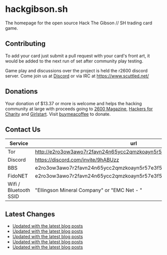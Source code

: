 # hackgibson.sh
The homepage for the open source Hack The Gibson // SH trading card game.


## Contributing

To add your card just submit a pull request with your card's front art, it would be added to the next run of set after community play testing.

Game play and discussions over the project is held the r2600 discord server. Come join us at [Discord](https://discord.com/invite/9hABUzz) or via IRC at https://www.scuttled.net/


## Donations

Your donation of $13.37 or more is welcome and helps the hacking community at large with proceeds going to [2600 Magazine](https://2600.com/), [Hackers for Charity](https://hackersforcharity.org) and [Girlstart](https://girlstart.org).  Visit [buymeacoffee](https://www.buymeacoffee.com/hackgibson.sh) to donate.


## Contact Us

Service | url
-|-
Tor | http://e2ro3ow3awo7r2favn24n65ycc2qmzkoayn5r57e3f56nvjwdcgg32ad.onion
Discord | https://discord.com/invite/9hABUzz
BBS | e2ro3ow3awo7r2favn24n65ycc2qmzkoayn5r57e3f56nvjwdcgg32ad.onion:23
FidoNET | e2ro3ow3awo7r2favn24n65ycc2qmzkoayn5r57e3f56nvjwdcgg32ad.onion:24554
Wifi / Bluetooth SSID | "Ellingson Mineral Company" or "EMC Net - <fidonet address>"

## Latest Changes
<!-- BLOG-POST-LIST:START -->
- [Updated with the latest blog posts](https://github.com/DFW2600/hackgibson.sh/commit/3c591dd1958511d9a625ab5067b8ec14298e90fe)
- [Updated with the latest blog posts](https://github.com/DFW2600/hackgibson.sh/commit/9075c9d97df868cfbbde5f25fbd4c0c91d22da9b)
- [Updated with the latest blog posts](https://github.com/DFW2600/hackgibson.sh/commit/4313f9b837083c8470c26e1e2ec85e36562fa583)
- [Updated with the latest blog posts](https://github.com/DFW2600/hackgibson.sh/commit/e0fdc43574dd4147e0847674777214b84c32bc81)
- [Updated with the latest blog posts](https://github.com/DFW2600/hackgibson.sh/commit/a9371ea5164c8d32f2c85fbcd29eb3705e892c15)
<!-- BLOG-POST-LIST:END -->
